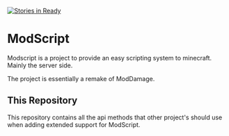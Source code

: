 [![Stories in Ready](https://badge.waffle.io/ModScript/ModScript-API.png?label=ready&title=Ready)](https://waffle.io/ModScript/ModScript-API)
# ModScript
Modscript is a project to provide an easy scripting system to minecraft. Mainly the server side.

The project is essentially a remake of ModDamage.

## This Repository
This repository contains all the api methods that other project's should use when adding extended support for ModScript.
